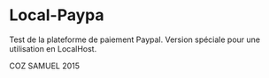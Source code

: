 # Local-Paypa
Test de la plateforme de paiement Paypal.
Version spéciale pour une utilisation en LocalHost.

COZ
SAMUEL
2015
